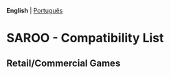 **English** | [Português](../pt-br/README.md)

# SAROO - Compatibility List

## Retail/Commercial Games
